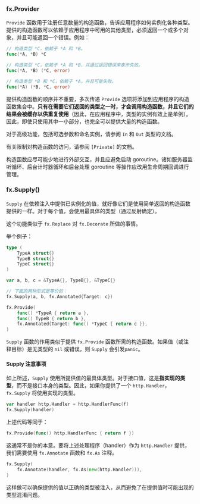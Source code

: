 

### fx.Provider

`Provide` 函数用于注册任意数量的构造函数，告诉应用程序如何实例化各种类型。提供的构造函数可以依赖于应用程序中可用的其他类型，必须返回一个或多个对象，并且可能返回一个错误。例如：

```go
// 构造类型 *C，依赖于 *A 和 *B。
func(*A, *B) *C

// 构造类型 *C，依赖于 *A 和 *B，并通过返回错误来表示失败。
func(*A, *B) (*C, error)

// 构造类型 *B 和 *C，依赖于 *A，并且可能失败。
func(*A) (*B, *C, error)

```

提供构造函数的顺序并不重要，多次传递 `Provide` 选项将添加到应用程序的构造函数集合中。**只有在需要它们返回的类型之一时，才会调用构造函数，并且它们的结果会被缓存以供重复使用**（因此，在应用程序中，类型的实例有效上是单例）。因此，即使只使用其中一小部分，也完全可以提供大量的构造函数。

对于高级功能，包括可选参数和命名实例，请参阅 `In` 和 `Out` 类型的文档。

有关限制对构造函数的访问，请参阅 `[Private]` 的文档。

构造函数应尽可能少地进行外部交互，并且应避免启动 goroutine。诸如服务器监听循环、后台计时器循环和后台处理 goroutine 等操作应改用生命周期回调进行管理。

### fx.Supply()

`Supply` 在依赖注入中提供已实例化的值，就好像它们是使用简单返回的构造函数提供的一样。对于每个值，会使用最具体的类型（通过反射确定）。

这个功能类似于 `fx.Replace` 对 `fx.Decorate` 所做的事情。

举个例子：

```go
type (
    TypeA struct{}
    TypeB struct{}
    TypeC struct{}
)

var a, b, c = &TypeA{}, TypeB{}, &TypeC{}

// 下面的两种形式是等价的：
fx.Supply(a, b, fx.Annotated{Target: c})

fx.Provide(
    func() *TypeA { return a },
    func() TypeB { return b },
    fx.Annotated{Target: func() *TypeC { return c }},
)

```

`Supply` 函数的作用类似于提供 `fx.Provide` 函数所需的构造函数。如果值（或注释目标）是无类型的 `nil` 或错误，则 `Supply` 会引发`panic`。

#### Supply 注意事项

如上所述，`Supply` 使用所提供值的最具体类型。对于接口值，这是**指实现的类型**，而不是接口本身的类型。因此，如果你提供了一个 `http.Handler`，`fx.Supply` 将使用实现的类型。

```go
var handler http.Handler = http.HandlerFunc(f)
fx.Supply(handler)

```

上述代码等同于：

```go
fx.Provide(func() http.HandlerFunc { return f })
```

这通常不是你的本意。要将上述处理程序（handler）作为 `http.Handler` 提供，我们需要使用 `fx.Annotate` 函数和 `fx.As` 注释。

```go
fx.Supply(
    fx.Annotate(handler, fx.As(new(http.Handler))),
)
```

这样做可以确保提供的值以正确的类型被注入，从而避免了在提供值时可能出现的类型混淆问题。